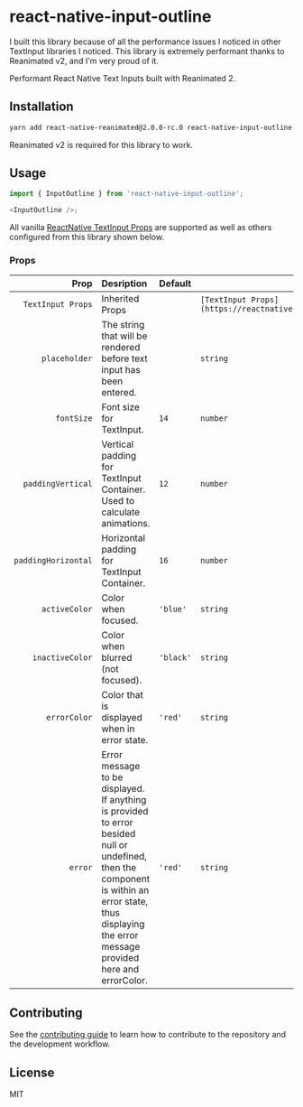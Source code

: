 # react-native-input-outline

I built this library because of all the performance issues I noticed in other TextInput libraries I noticed.
This library is extremely performant thanks to Reanimated v2, and I'm very proud of it.

Performant React Native Text Inputs built with Reanimated 2.

## Installation

```sh
yarn add react-native-reanimated@2.0.0-rc.0 react-native-input-outline
```

Reanimated v2 is required for this library to work.

## Usage

```js
import { InputOutline } from 'react-native-input-outline';

<InputOutline />;
```

All vanilla [ReactNative TextInput Props](https://reactnative.dev/docs/textinput#props) are supported as well as others configured from this library shown below.

### Props

|                Prop | Desription                                                                                                                                                                                              | Default   | Type                                                               |
| ------------------: | :------------------------------------------------------------------------------------------------------------------------------------------------------------------------------------------------------ | --------- | ------------------------------------------------------------------ |
|   `TextInput Props` | Inherited Props                                                                                                                                                                                         |           | `[TextInput Props](https://reactnative.dev/docs/textinput#props) ` |
|       `placeholder` | The string that will be rendered before text input has been entered.                                                                                                                                    |           | `string`                                                           |
|          `fontSize` | Font size for TextInput.                                                                                                                                                                                | `14`      | `number`                                                           |
|   `paddingVertical` | Vertical padding for TextInput Container. Used to calculate animations.                                                                                                                                 | `12`      | `number`                                                           |
| `paddingHorizontal` | Horizontal padding for TextInput Container.                                                                                                                                                             | `16`      | `number`                                                           |
|       `activeColor` | Color when focused.                                                                                                                                                                                     | `'blue'`  | `string`                                                           |
|     `inactiveColor` | Color when blurred (not focused).                                                                                                                                                                       | `'black'` | `string`                                                           |
|        `errorColor` | Color that is displayed when in error state.                                                                                                                                                            | `'red'`   | `string`                                                           |
|             `error` | Error message to be displayed. If anything is provided to error besided null or undefined, then the component is within an error state, thus displaying the error message provided here and errorColor. | `'red'`   | `string`                                                           |

## Contributing

See the [contributing guide](CONTRIBUTING.md) to learn how to contribute to the repository and the development workflow.

## License

MIT

